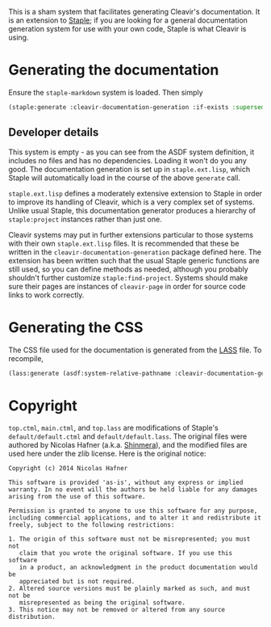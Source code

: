 This is a sham system that facilitates generating Cleavir's documentation. It is an extension to [Staple](https://github.com/Shinmera/staple); if you are looking for a general documentation generation system for use with your own code, Staple is what Cleavir is using.

# Generating the documentation

Ensure the `staple-markdown` system is loaded. Then simply

```lisp
(staple:generate :cleavir-documentation-generation :if-exists :supersede)
```

## Developer details

This system is empty - as you can see from the ASDF system definition, it includes no files and has no dependencies. Loading it won't do you any good. The documentation generation is set up in `staple.ext.lisp`, which Staple will automatically load in the course of the above `generate` call.

`staple.ext.lisp` defines a moderately extensive extension to Staple in order to improve its handling of Cleavir, which is a very complex set of systems. Unlike usual Staple, this documentation generator produces a hierarchy of `staple:project` instances rather than just one.

Cleavir systems may put in further extensions particular to those systems with their own `staple.ext.lisp` files. It is recommended that these be written in the `cleavir-documentation-generation` package defined here. The extension has been written such that the usual Staple generic functions are still used, so you can define methods as needed, although you probably shouldn't further customize `staple:find-project`. Systems should make sure their pages are instances of `cleavir-page` in order for source code links to work correctly.

# Generating the CSS

The CSS file used for the documentation is generated from the [LASS](https://github.com/Shinmera/LASS) file. To recompile,

```lisp
(lass:generate (asdf:system-relative-pathname :cleavir-documentation-generation "top.lass"))
```

# Copyright

`top.ctml`, `main.ctml`, and `top.lass` are modifications of Staple's `default/default.ctml` and `default/default.lass`. The original files were authored by Nicolas Hafner (a.k.a. [Shinmera](https://github.com/Shinmera)), and the modified files are used here under the zlib license. Here is the original notice:

```
Copyright (c) 2014 Nicolas Hafner

This software is provided 'as-is', without any express or implied
warranty. In no event will the authors be held liable for any damages
arising from the use of this software.

Permission is granted to anyone to use this software for any purpose,
including commercial applications, and to alter it and redistribute it
freely, subject to the following restrictions:

1. The origin of this software must not be misrepresented; you must not
   claim that you wrote the original software. If you use this software
   in a product, an acknowledgment in the product documentation would be
   appreciated but is not required.
2. Altered source versions must be plainly marked as such, and must not be
   misrepresented as being the original software.
3. This notice may not be removed or altered from any source distribution.
```
